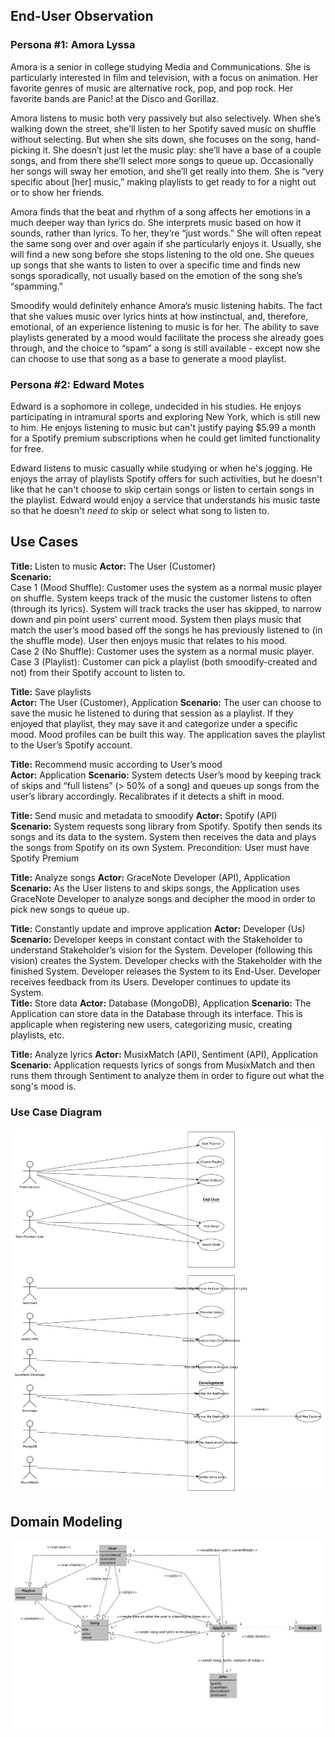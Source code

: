 ## End-User Observation
### Persona #1: Amora Lyssa
Amora is a senior in college studying Media and Communications. She is particularly interested in film and television, with a focus on animation. Her favorite genres of music are alternative rock, pop, and pop rock. Her favorite bands are Panic! at the Disco and Gorillaz.

Amora listens to music both very passively but also selectively. When she’s walking down the street, she’ll listen to her Spotify saved music on shuffle without selecting. But when she sits down, she focuses on the song, hand-picking it. She doesn’t just let the music play: she’ll have a base of a couple songs, and from there she’ll select more songs to queue up. Occasionally her songs will sway her emotion, and she’ll get really into them. She is “very specific about [her] music,” making playlists to get ready to for a night out or to show her friends.

Amora finds that the beat and rhythm of a song affects her emotions in a much deeper way than lyrics do. She interprets music based on how it sounds, rather than lyrics. To her, they’re “just words.” She will often repeat the same song over and over again if she particularly enjoys it. Usually, she will find a new song before she stops listening to the old one. She queues up songs that she wants to listen to over a specific time and finds new songs sporadically, not usually based on the emotion of the song she’s “spamming.”

Smoodify would definitely enhance Amora’s music listening habits. The fact that she values music over lyrics hints at how instinctual, and, therefore, emotional, of an experience listening to music is for her. The ability to save playlists generated by a mood would facilitate the process she already goes through, and the choice to “spam” a song is still available - except now she can choose to use that song as a base to generate a mood playlist.

### Persona #2: Edward Motes
Edward is a sophomore in college, undecided in his studies. He enjoys participating in intramural sports and exploring New York, which is still new to him. He enjoys listening to music but can't justify paying $5.99 a month for a Spotify premium subscriptions when he could get limited functionality for free. 

Edward listens to music casually while studying or when he's jogging. He enjoys the array of playlists Spotify offers for such activities, but he doesn't like that he can't choose to skip certain songs or listen to certain songs in the playlist. Edward would enjoy a service that understands his music taste so that he doesn't *need to* skip or select what song to listen to.

## Use Cases

**Title:** Listen to music
**Actor:** The User (Customer)  
**Scenario:**  
Case 1 (Mood Shuffle): Customer uses the system as a normal music player on shuffle. System keeps track of the music the customer listens to often (through its lyrics). System will track tracks the user has skipped, to narrow down and pin point users’ current mood. System then plays music that match the user’s mood based off the songs he has previously listened to (in the shuffle mode). User then enjoys music that relates to his mood.  
Case 2 (No Shuffle): Customer uses the system as a normal music player.  
Case 3 (Playlist): Customer can pick a playlist (both smoodify-created and not) from their Spotify account to listen to.  

**Title:** Save playlists  
**Actor:** The User (Customer), Application
**Scenario:** The user can choose to save the music he listened to during that session as a playlist. If they enjoyed that playlist, they may save it and categorize under a specific mood. Mood profiles can be built this way. The application saves the playlist to the User’s Spotify account.  

**Title:** Recommend music according to User’s mood  
**Actor:** Application
**Scenario:** System detects User’s mood by keeping track of skips and “full listens” (> 50% of a song) and queues up songs from the user’s library accordingly. Recalibrates if it detects a shift in mood.  

**Title:** Send music and metadata to smoodify
**Actor:** Spotify (API)  
**Scenario:** System requests song library from Spotify. Spotify then sends its songs and its data to the system. System then receives the data and plays the songs from Spotify on its own System. Precondition: User must have Spotify Premium  

**Title:** Analyze songs
**Actor:** GraceNote Developer (API), Application
**Scenario:** As the User listens to and skips songs, the Application uses GraceNote Developer to analyze songs and decipher the mood in order to pick new songs to queue up.

**Title:** Constantly update and improve application
**Actor:** Developer (Us)  
**Scenario:** Developer keeps in constant contact with the Stakeholder to understand Stakeholder’s vision for the System. Developer (following this vision) creates the System. Developer checks with the Stakeholder with the finished System. Developer releases the System to its End-User. Developer receives feedback from its Users. Developer continues to update its System.  
**Title:** Store data
**Actor:** Database (MongoDB), Application
**Scenario:** The Application can store data in the Database through its interface. This is applicaple when registering new users, categorizing music, creating playlists, etc.  

**Title:** Analyze lyrics
**Actor:** MusixMatch (API), Sentiment (API), Application
**Scenario:** Application requests lyrics of songs from MusixMatch and then runs them through Sentiment to analyze them in order to figure out what the song's mood is.  


### Use Case Diagram

![Use Case UML Diagram](diagrams/usecase.jpg)


## Domain Modeling

![UML Diagram](diagrams/UML.jpg)
